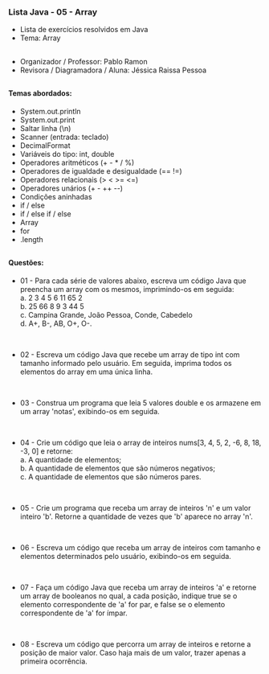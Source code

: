### Lista Java - 05 - Array

- Lista de exercícios resolvidos em Java
- Tema: Array

##

- Organizador / Professor: Pablo Ramon
- Revisora / Diagramadora / Aluna: Jéssica Raissa Pessoa

##

#### Temas abordados:

- System.out.println
- System.out.print
- Saltar linha (\n)
- Scanner (entrada: teclado)
- DecimalFormat
- Variáveis do tipo: int, double
- Operadores aritméticos (+ - * / %)
- Operadores de igualdade e desigualdade (== !=)
- Operadores relacionais (> < >= <=)
- Operadores unários (+ - ++ --)
- Condições aninhadas
- if / else
- if / else if / else
- Array
- for
- .length

##

#### Questões:

- 01 - Para cada série de valores abaixo, escreva um código Java que preencha um array com os mesmos, imprimindo-os em seguida:
       <br>a. 2 3 4 5 6 11 65 2
       <br>b. 25 66 8 9 3 44 5
       <br>c. Campina Grande, João Pessoa, Conde, Cabedelo
       <br>d. A+, B-, AB, O+, O-.

<br>

- 02 - Escreva um código Java que recebe um array de tipo int com tamanho informado pelo usuário. Em seguida, imprima todos os elementos do array em uma única linha.

<br>

- 03 - Construa um programa que leia 5 valores double e os armazene em um array 'notas', exibindo-os em seguida.

<br>

- 04 - Crie um código que leia o array de inteiros nums[3, 4, 5, 2, -6, 8, 18, -3, 0] e retorne:
       <br>a. A quantidade de elementos;
       <br>b. A quantidade de elementos que são números negativos;
       <br>c. A quantidade de elementos que são números pares.

<br>

- 05 - Crie um programa que receba um array de inteiros 'n' e um valor inteiro 'b'. Retorne a quantidade de vezes que 'b' aparece no array 'n'.

<br>

- 06 - Escreva um código que receba um array de inteiros com tamanho e elementos determinados pelo usuário, exibindo-os em seguida.

<br>

- 07 - Faça um código Java que receba um array de inteiros 'a' e retorne um array de booleanos no qual, a cada posição, indique true se o elemento correspondente de 'a' for par, e false se o elemento correspondente de 'a' for ímpar.

<br>

- 08 - Escreva um código que percorra um array de inteiros e retorne a posição de maior valor. Caso haja mais de um valor, trazer apenas a primeira ocorrência.
